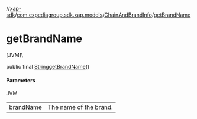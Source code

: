 //[xap-sdk](../../../index.md)/[com.expediagroup.sdk.xap.models](../index.md)/[ChainAndBrandInfo](index.md)/[getBrandName](get-brand-name.md)

# getBrandName

[JVM]\

public final [String](https://docs.oracle.com/javase/8/docs/api/java/lang/String.html)[getBrandName](get-brand-name.md)()

#### Parameters

JVM

| | |
|---|---|
| brandName | The name of the brand. |
